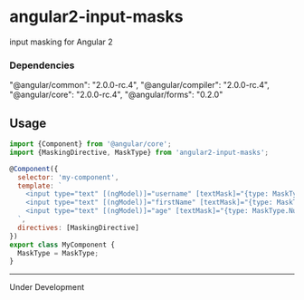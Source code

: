 # angular2-input-masks
input masking for Angular 2

### Dependencies
"@angular/common": "2.0.0-rc.4",
"@angular/compiler": "2.0.0-rc.4",
"@angular/core": "2.0.0-rc.4",
"@angular/forms": "0.2.0"

## Usage
```javascript
import {Component} from '@angular/core';
import {MaskingDirective, MaskType} from 'angular2-input-masks';

@Component({
  selector: 'my-component',
  template: `
    <input type="text" [(ngModel)]="username" [textMask]="{type: MaskType.Alphanumeric}" />
    <input type="text" [(ngModel)]="firstName" [textMask]="{type: MaskType.LettersOnly}" />
    <input type="text" [(ngModel)]="age" [textMask]="{type: MaskType.NumbersOnly}" />    
  `,
  directives: [MaskingDirective]
})
export class MyComponent {
  MaskType = MaskType;
}
```

---
Under Development
